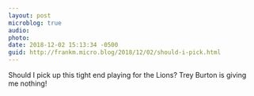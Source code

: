 ```yaml
---
layout: post
microblog: true
audio: 
photo: 
date: 2018-12-02 15:13:34 -0500
guid: http://frankm.micro.blog/2018/12/02/should-i-pick.html
---
```

Should I pick up this tight end playing for the Lions? Trey Burton is giving me nothing!
